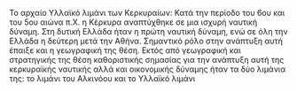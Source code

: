 Το αρχαίο Υλλαϊκό λιμάνι των Κερκυραίων:
Κατά την περίοδο του 6ου και του 5ου αιώνα π.Χ. η Κέρκυρα αναπτύχθηκε σε μια ισχυρή ναυτική δύναμη. Στη δυτική Ελλάδα ήταν η πρώτη ναυτική δύναμη, ενώ σε όλη την Ελλάδα η δεύτερη μετά την Αθήνα. Σημαντικό ρόλο στην ανάπτυξη αυτή έπαιξε και η γεωγραφική της θέση. Εκτός από γεωγραφική και στρατηγικής της θέση καθοριστικής σημασίας για την ανάπτυξη αυτή της κερκυραϊκής ναυτικής αλλά και οικονομικής δύναμης ήταν τα δύο λιμάνια της: το λιμάνι του Αλκινόου και το Υλλαϊκό λιμάνι
